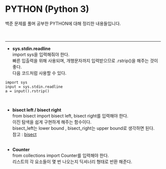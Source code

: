 # PYTHON (Python 3)

백준 문제를 풀며 공부한 PYTHON에 대해 정리한 내용들입니다.
<br><br><br>

***
* **sys.stdin.readline**  
import sys을 입력해줘야 한다.  
빠른 입출력을 위해 사용되며, 개행문자까지 입력받으므로 .rstrip()을 해주는 것이 좋다.  
다음 코드처럼 사용할 수 있다.

``` PTYHON
import sys
input = sys.stdin.readline
a = input().rstrip()
```
<br>

* **bisect left / bisect right**  
from bisect import bisect left, bisect right를 입력해야 한다.  
이진 탐색을 쉽게 구현하게 해주는 함수이다.  
bisect_left는 lower bound , bisect_right는 upper bound로 생각하면 된다.  
참고 : [bisect](https://docs.python.org/ko/3/library/bisect.html)
<br><br>

* **Counter**  
from collections import Counter를 입력해야 한다.  
리스트의 각 요소들이 몇 번 나오는지 딕셔너리 형태로 반환 해준다.
<br><br>
